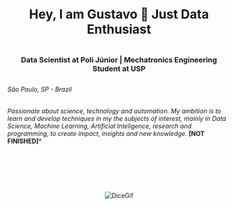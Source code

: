 <div align="center" style="height: 200px; display: flex; flex-direction: column; justify-content: center;">
  <p>    
    
  # Hey, I am Gustavo :game_die: Just Data Enthusiast
  ### Data Scientist at Poli Júnior | Mechatronics Engineering Student at USP</p>
</div>

###### São Paulo, SP - Brazil

*Passionate about science, technology and automation. My ambition is to learn and develop techniques in my the subjects of interest, mainly in Data Science, Machine Learning, Artificial Inteligence, research and programming, to create impact, insights and new knowledge.* **[NOT FINISHED]***


<div align="center" style="height: 200px; display: flex; flex-direction: column; justify-content: center;">
  <p>
    
  ![DiceGif](https://media.giphy.com/media/v1.Y2lkPTc5MGI3NjExdDdiY2h3bmlxN24wM2h3aXBvNHliNHBqbHluN21odXB5OGFoa2p1cyZlcD12MV9pbnRlcm5hbF9naWZfYnlfaWQmY3Q9Zw/H4uFElBB9Nt7zq3RZ9/giphy.gif)
  
  </p>
</div>
